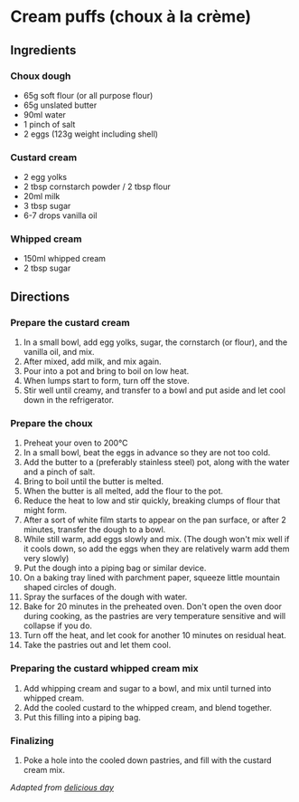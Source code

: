 # Cream puffs (choux à la crème)

## Ingredients

### Choux dough

* 65g soft flour (or all purpose flour)
* 65g unslated butter
* 90ml water
* 1 pinch of salt
* 2 eggs (123g weight including shell)

### Custard cream

* 2 egg yolks
* 2 tbsp cornstarch powder / 2 tbsp flour
* 20ml milk 
* 3 tbsp sugar
* 6-7 drops vanilla oil

### Whipped cream 

* 150ml whipped cream 
* 2 tbsp sugar


## Directions

### Prepare the custard cream

1. In a small bowl, add egg yolks, sugar, the cornstarch (or flour), and the vanilla oil, and mix.
2. After mixed, add milk, and mix again. 
3. Pour into a pot and bring to boil on low heat. 
4. When lumps start to form, turn off the stove.
5. Stir well until creamy, and transfer to a bowl and put aside and let cool down in the refrigerator.

### Prepare the choux

1. Preheat your oven to 200°C
2. In a small bowl, beat the eggs in advance so they are not too cold. 
3. Add the butter to a (preferably stainless steel) pot, along with the water and a pinch of salt.
4. Bring to boil until the butter is melted.
5. When the butter is all melted, add the flour to the pot. 
6. Reduce the heat to low and stir quickly, breaking clumps of flour that might form.
7. After a sort of white film starts to appear on the pan surface, or after 2 minutes, transfer the dough to a bowl.
8. While still warm, add eggs slowly and mix. (The dough won't mix well if it cools down, so add the eggs when they are relatively warm add them very slowly)
9. Put the dough into a piping bag or similar device.
10. On a baking tray lined with parchment paper, squeeze little mountain shaped circles of dough.
11. Spray the surfaces of the dough with water.
12. Bake for 20 minutes in the preheated oven. Don't open the oven door during cooking, as the pastries are very temperature sensitive and will collapse if you do. 
13. Turn off the heat, and let cook for another 10 minutes on residual heat. 
14. Take the pastries out and let them cool. 

### Preparing the custard whipped cream mix

1. Add whipping cream and sugar to a bowl, and mix until turned into whipped cream.
2. Add the cooled custard to the whipped cream, and blend together. 
3. Put this filling into a piping bag.

### Finalizing

1. Poke a hole into the cooled down pastries, and fill with the custard cream mix. 


*Adapted from [delicious day](https://www.youtube.com/watch?v=n-zbtxvPZlw)*
